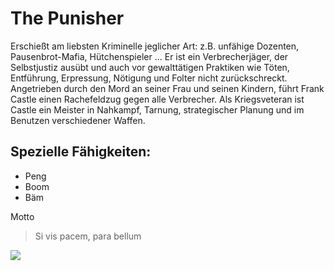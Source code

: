 # The Punisher
Erschießt am liebsten Kriminelle jeglicher Art: z.B. unfähige Dozenten, Pausenbrot-Mafia, Hütchenspieler ...
Er ist ein Verbrecherjäger, der Selbstjustiz ausübt und auch vor gewalttätigen Praktiken wie Töten, Entführung, Erpressung, Nötigung und Folter nicht zurückschreckt. Angetrieben durch den Mord an seiner Frau und seinen Kindern, führt Frank Castle einen Rachefeldzug gegen alle Verbrecher. Als Kriegsveteran ist Castle ein Meister in Nahkampf, Tarnung, strategischer Planung und im Benutzen verschiedener Waffen. 

## Spezielle Fähigkeiten:
* Peng
* Boom
* Bäm

Motto
> Si vis pacem, para bellum

<img src="https://vignette.wikia.nocookie.net/marveldatabase/images/8/82/Frank_Castle_%28Earth-616%29_from_Punisher_Vol_5_4_0001.jpg/revision/latest/scale-to-width-down/180?cb=20170402025750"/>
